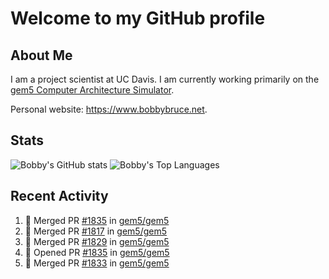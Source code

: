 # Welcome to my GitHub profile

## About Me

I am a project scientist at UC Davis. I am currently working primarily on the [gem5 Computer Architecture Simulator](https://github.com/gem5).

Personal website: <https://www.bobbybruce.net>.

## Stats

![Bobby's GitHub stats](https://github-readme-stats.vercel.app/api?username=bobbyrbruce&show_icons=true&theme=responsive&include_all_commits=true&count_private=true&show=reviews&disable_animations=true)
![Bobby's Top Languages ](https://github-readme-stats.vercel.app/api/top-langs/?username=bobbyrbruce&layout=compact&theme=responsive&count_private=true&langs_count=10&disable_animations=true)

## Recent Activity

<!--START_SECTION:activity-->
1. 🎉 Merged PR [#1835](https://github.com/gem5/gem5/pull/1835) in [gem5/gem5](https://github.com/gem5/gem5)
2. 🎉 Merged PR [#1817](https://github.com/gem5/gem5/pull/1817) in [gem5/gem5](https://github.com/gem5/gem5)
3. 🎉 Merged PR [#1829](https://github.com/gem5/gem5/pull/1829) in [gem5/gem5](https://github.com/gem5/gem5)
4. 💪 Opened PR [#1835](https://github.com/gem5/gem5/pull/1835) in [gem5/gem5](https://github.com/gem5/gem5)
5. 🎉 Merged PR [#1833](https://github.com/gem5/gem5/pull/1833) in [gem5/gem5](https://github.com/gem5/gem5)
<!--END_SECTION:activity-->
